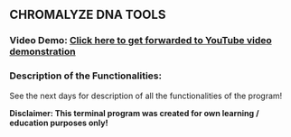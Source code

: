 ## CHROMALYZE DNA TOOLS
### Video Demo: [Click here to get forwarded to YouTube video demonstration](https://youtu.be/LBu73txCqSA?si=ZXypzAd-9SSb1Uhx)

### Description of the Functionalities:

See the next days for description of all the functionalities of the program!

**Disclaimer: This terminal program was created for own learning / education purposes only!**
